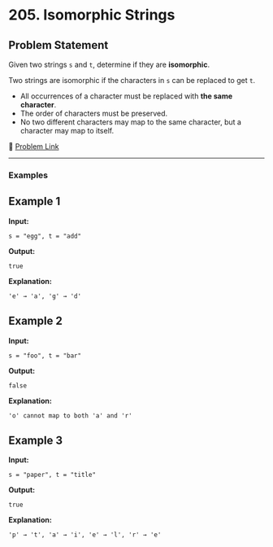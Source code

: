 # 205. Isomorphic Strings

## Problem Statement
Given two strings `s` and `t`, determine if they are **isomorphic**.

Two strings are isomorphic if the characters in `s` can be replaced to get `t`.
- All occurrences of a character must be replaced with **the same character**.
- The order of characters must be preserved.
- No two different characters may map to the same character, but a character may map to itself.

🔗 [Problem Link](https://leetcode.com/problems/isomorphic-strings/)

---

### Examples

## Example 1 

**Input:**
```text
s = "egg", t = "add"
```

**Output:**
```text
true
```

**Explanation:**
```text
'e' → 'a', 'g' → 'd'
```

## Example 2

**Input:**
```text
s = "foo", t = "bar"
```

**Output:**
```text
false
```

**Explanation:**
```text
'o' cannot map to both 'a' and 'r'
```

## Example 3

**Input:**
```text
s = "paper", t = "title"
```

**Output:**
```text
true
```

**Explanation:**
```text
'p' → 't', 'a' → 'i', 'e' → 'l', 'r' → 'e'
```
